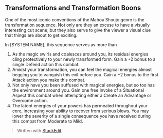 ## Transformations and Transformation Boons

One of the most iconic conventions of the Mahou Shoujo genre is the transformation sequence. Not only are they an excuse to have a visually interesting cut scene, but they also serve to give the viewer a visual clue that things are about to get exciting.

In [SYSTEM NAME], this sequence serves as more than 

1. As the magic swirls and coalesces around you, its residual energies cling protectively to your newly transformed form. Gain a +2 bonus to a single Defend action this combat. 
2. Amidst your transformation, you can feel the magical energies almost begging you to vanquish this evil before you. Gain a +2 bonus to the first Attack action you make this combat.
3. Not only have you been suffused with magical energies, but so too has the environment around you. Gain one free invoke of a Situational Aspect this combat when attempting either a Create an Advantage or Overcome action.
4. The latent energies of your powers has permeated throughout your core, increasing your ability to recover from serious blows. You may lower the severity of a single consequence you have received during this combat from Moderate to Mild. 


> Written with [StackEdit](https://stackedit.io/).
<!--stackedit_data:
eyJoaXN0b3J5IjpbOTcyNjc2ODEyLDEwMDUxNzczNTYsLTUzNj
IyODc1NSwtMTg2OTk4NTU4MiwtNTMzOTU1MjFdfQ==
-->
